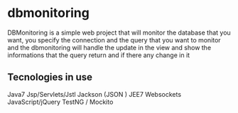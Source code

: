 dbmonitoring
============

DBMonitoring is a simple web project that will monitor the database that you want, you specify the connection and the query that you want to monitor  and the dbmonitoring will handle the update in the view and show the informations that the query return and if there  any change in it


Tecnologies in use
-------
Java7
Jsp/Servlets/Jstl
Jackson (JSON )
JEE7 Websockets
JavaScript/jQuery
TestNG / Mockito
